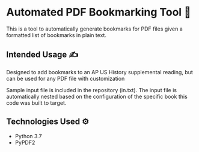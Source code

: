 # Automated PDF Bookmarking Tool 🔖

This is a tool to automatically generate bookmarks for PDF files given a formatted list of bookmarks in plain text.

## Intended Usage ✍️

Designed to add bookmarks to an AP US History supplemental reading, but can be used for any PDF file with customization

Sample input file is included in the repository (in.txt). The input file is automatically nested based on the configuration of
the specific book this code was built to target.

## Technologies Used ⚙

* Python 3.7
* PyPDF2